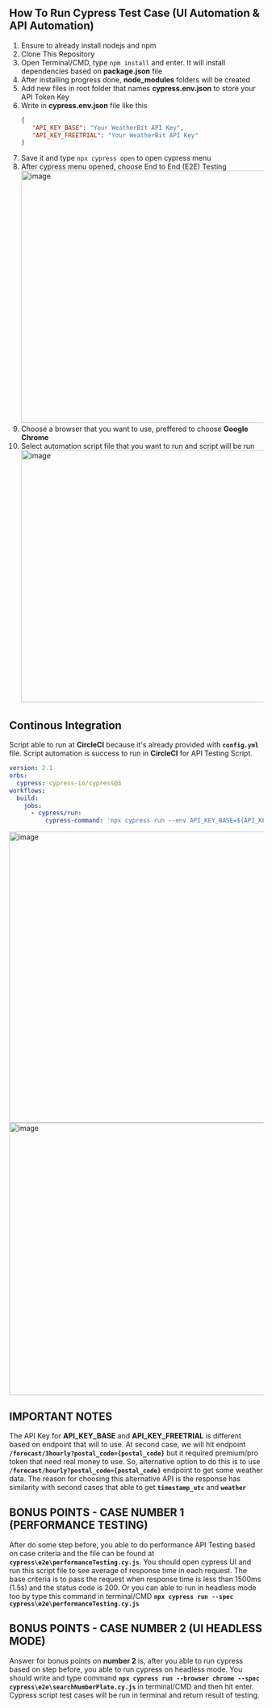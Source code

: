 ## How To Run Cypress Test Case (UI Automation & API Automation)

1. Ensure to already install nodejs and npm
2. Clone This Repository
3. Open Terminal/CMD, type `npm install` and enter. It will install dependencies based on **package.json** file
4. After installing progress done, **node_modules** folders will be created
5. Add new files in root folder that names **cypress.env.json** to store your API Token Key
6. Write in **cypress.env.json** file like this
   ```json
   {
      "API_KEY_BASE": "Your WeatherBit API Key",
      "API_KEY_FREETRIAL": "Your WeatherBit API Key"
   }
   ```
7. Save it and type `npx cypress open` to open cypress menu
8. After cypress menu opened, choose End to End (E2E) Testing
   <img width="500" alt="image" src="https://github.com/Pratama1705/AutomationTesting/assets/73006848/81284244-f3ea-4642-96bc-0af5fd070d2c">
9. Choose a browser that you want to use, preffered to choose **Google Chrome**
10. Select automation script file that you want to run and script will be run
    <img width="500" alt="image" src="https://github.com/Pratama1705/AutomationTesting/assets/73006848/0ad779d8-c03b-43bb-8ee9-6b4036e4398b">

## Continous Integration
Script able to run at **CircleCI** because it's already provided with **`config.yml`** file. Script automation is success to run in **CircleCI** for
API Testing Script.
```yml
version: 2.1
orbs:
  cypress: cypress-io/cypress@3
workflows:
  build:
    jobs:
      - cypress/run:
          cypress-command: 'npx cypress run --env API_KEY_BASE=${API_KEY_BASE},API_KEY_FREETRIAL=${API_KEY_FREETRIAL} --spec "cypress/e2e/weatherAPI.cy.js"'
```
<img width="577" alt="image" src="https://github.com/Pratama1705/AutomationTesting/assets/73006848/948dbf32-2748-47e9-b26b-10d2a1f37e4a">

<img width="540" alt="image" src="https://github.com/Pratama1705/AutomationTesting/assets/73006848/4779ea11-fd7a-4023-89b2-8d1f3e645763">

## IMPORTANT NOTES
The API Key for **API_KEY_BASE** and **API_KEY_FREETRIAL** is different based on endpoint that will to use. At second case, we will hit endpoint **`/forecast/3hourly?postal_code={postal_code}`**
but it required premium/pro token that need real money to use. So, alternative option to do this is to use **`/forecast/hourly?postal_code={postal_code}`** endpoint to get
some weather data. The reason for choosing this alternative API is the response has similarity with second cases that able to get **`timestamp_utc`** and **`weather`**

## BONUS POINTS - CASE NUMBER 1 (PERFORMANCE TESTING)
After do some step before, you able to do performance API Testing based on case criteria and the file can be found at **`cypress\e2e\performanceTesting.cy.js`**. You should open cypress UI and run this script file to see average of response time in each request. The base criteria is to pass the request when response time is less than 1500ms (1.5s) and the status code is 200. Or you can able to run in headless mode too by type this command in terminal/CMD **`npx cypress run --spec cypress\e2e\performanceTesting.cy.js`**

## BONUS POINTS - CASE NUMBER 2 (UI HEADLESS MODE)
Answer for bonus points on **number 2** is, after you able to run cypress based on step before, you able to run cypress on headless mode. You should write and type command **`npx cypress run --browser chrome --spec cypress\e2e\searchNumberPlate.cy.js`** in terminal/CMD and then hit enter. Cypress script test cases will be run in terminal and return result of testing.
